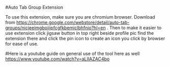 
#Auto Tab Group Extension 

To use this extension, make sure you are chromium browser. Download from https://chrome.google.com/webstore/detail/auto-tab-groups/nicjeeimgboiijpfcgfkbemiclbhfnio?hl=en . Then to make it easier to use extension click jigsaw button in top right beside profile pic find the extension there and click the pin icon to create an icon you click by browser for ease of use.

#Here is a youtube guide on general use of the tool here as well
https://www.youtube.com/watch?v=aLIIAZAC4bo

